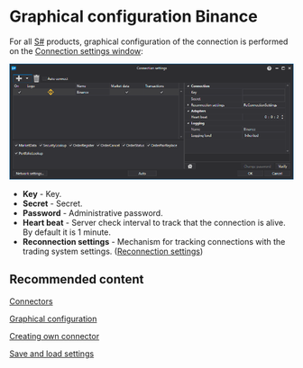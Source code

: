 # Graphical configuration Binance

For all [S\#](../../../../api.md) products, graphical configuration of the connection is performed on the [Connection settings window](../../../graphical_user_interface/connection_settings_window.md):

![API GUI Settings Binance](../../../../../images/api_gui_settings_binance.png)

- **Key** \- Key.
- **Secret** \- Secret.
- **Password** \- Administrative password.
- **Heart beat** \- Server check interval to track that the connection is alive. By default it is 1 minute.
- **Reconnection settings** \- Mechanism for tracking connections with the trading system settings. ([Reconnection settings](../../reconnection_settings.md))

## Recommended content

[Connectors](../../../connectors.md)

[Graphical configuration](../../graphical_configuration.md)

[Creating own connector](../../creating_own_connector.md)

[Save and load settings](../../save_and_load_settings.md)
